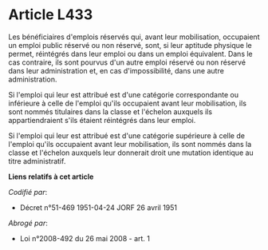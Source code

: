 # Article L433

Les bénéficiaires d'emplois réservés qui, avant leur mobilisation, occupaient un emploi public réservé ou non réservé, sont,
si leur aptitude physique le permet, réintégrés dans leur emploi ou dans un emploi équivalent. Dans le cas contraire, ils
sont pourvus d'un autre emploi réservé ou non réservé dans leur administration et, en cas d'impossibilité, dans une autre
administration.

Si l'emploi qui leur est attribué est d'une catégorie correspondante ou inférieure à celle de l'emploi qu'ils occupaient
avant leur mobilisation, ils sont nommés titulaires dans la classe et l'échelon auxquels ils appartiendraient s'ils étaient
réintégrés dans leur emploi.

Si l'emploi qui leur est attribué est d'une catégorie supérieure à celle de l'emploi qu'ils occupaient avant leur
mobilisation, ils sont nommés dans la classe et l'échelon auxquels leur donnerait droit une mutation identique au titre
administratif.

**Liens relatifs à cet article**

_Codifié par_:

  - Décret n°51-469 1951-04-24 JORF 26 avril 1951

_Abrogé par_:

  - Loi n°2008-492 du 26 mai 2008 - art. 1

